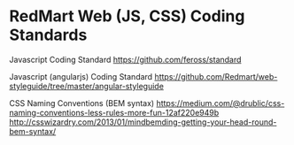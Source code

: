 # RedMart Web (JS, CSS) Coding Standards

Javascript Coding Standard
https://github.com/feross/standard

Javascript (angularjs) Coding Standard
https://github.com/Redmart/web-styleguide/tree/master/angular-styleguide

CSS Naming Conventions (BEM syntax)
https://medium.com/@drublic/css-naming-conventions-less-rules-more-fun-12af220e949b
http://csswizardry.com/2013/01/mindbemding-getting-your-head-round-bem-syntax/

